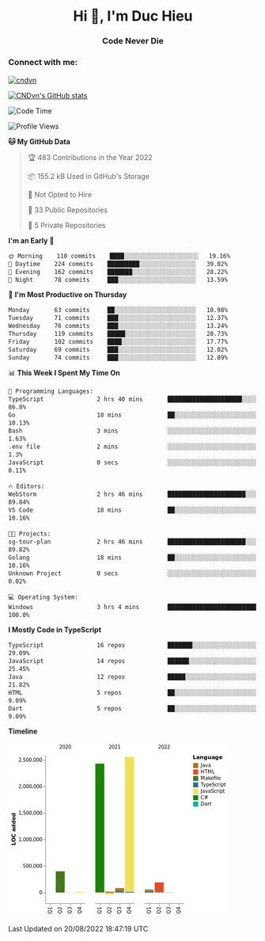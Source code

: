 <h1 align="center">Hi 👋, I'm Duc Hieu</h1>
<h3 align="center">Code Never Die</h3>

<h3 align="left">Connect with me:</h3>
<p align="left">
<a href="https://linkedin.com/in/cndvn" target="blank"><img align="center" src="https://img.shields.io/badge/LinkedIn-0077B5?style=for-the-badge&logo=linkedin&logoColor=white" alt="cndvn"/></a>
<!--
<a href="https://fb.com/cnd.duchieu" target="blank"><img align="center" src="https://img.shields.io/badge/Facebook-1877F2?style=for-the-badge&logo=facebook&logoColor=white" alt="cnd.duchieu"/></a>
 -->
</p>

[![CNDvn's GitHub stats](https://github-readme-stats.vercel.app/api?username=cndvn)](https://github.com/anuraghazra/github-readme-stats)

<!--START_SECTION:waka-->
![Code Time](http://img.shields.io/badge/Code%20Time-870%20hrs%2046%20mins-blue)

![Profile Views](http://img.shields.io/badge/Profile%20Views-0-blue)

**🐱 My GitHub Data** 

> 🏆 483 Contributions in the Year 2022
 > 
> 📦 155.2 kB Used in GitHub's Storage 
 > 
> 🚫 Not Opted to Hire
 > 
> 📜 33 Public Repositories 
 > 
> 🔑 5 Private Repositories  
 > 
**I'm an Early 🐤** 

```text
🌞 Morning    110 commits    ████░░░░░░░░░░░░░░░░░░░░░   19.16% 
🌆 Daytime    224 commits    █████████░░░░░░░░░░░░░░░░   39.02% 
🌃 Evening    162 commits    ███████░░░░░░░░░░░░░░░░░░   28.22% 
🌙 Night      78 commits     ███░░░░░░░░░░░░░░░░░░░░░░   13.59%

```
📅 **I'm Most Productive on Thursday** 

```text
Monday       63 commits     ██░░░░░░░░░░░░░░░░░░░░░░░   10.98% 
Tuesday      71 commits     ███░░░░░░░░░░░░░░░░░░░░░░   12.37% 
Wednesday    76 commits     ███░░░░░░░░░░░░░░░░░░░░░░   13.24% 
Thursday     119 commits    █████░░░░░░░░░░░░░░░░░░░░   20.73% 
Friday       102 commits    ████░░░░░░░░░░░░░░░░░░░░░   17.77% 
Saturday     69 commits     ███░░░░░░░░░░░░░░░░░░░░░░   12.02% 
Sunday       74 commits     ███░░░░░░░░░░░░░░░░░░░░░░   12.89%

```


📊 **This Week I Spent My Time On** 

```text
💬 Programming Languages: 
TypeScript               2 hrs 40 mins       █████████████████████░░░░   86.8% 
Go                       18 mins             ██░░░░░░░░░░░░░░░░░░░░░░░   10.13% 
Bash                     3 mins              ░░░░░░░░░░░░░░░░░░░░░░░░░   1.63% 
.env file                2 mins              ░░░░░░░░░░░░░░░░░░░░░░░░░   1.3% 
JavaScript               0 secs              ░░░░░░░░░░░░░░░░░░░░░░░░░   0.11%

🔥 Editors: 
WebStorm                 2 hrs 46 mins       ██████████████████████░░░   89.84% 
VS Code                  18 mins             ██░░░░░░░░░░░░░░░░░░░░░░░   10.16%

🐱‍💻 Projects: 
sg-tour-plan             2 hrs 46 mins       ██████████████████████░░░   89.82% 
Golang                   18 mins             ██░░░░░░░░░░░░░░░░░░░░░░░   10.16% 
Unknown Project          0 secs              ░░░░░░░░░░░░░░░░░░░░░░░░░   0.02%

💻 Operating System: 
Windows                  3 hrs 4 mins        █████████████████████████   100.0%

```

**I Mostly Code in TypeScript** 

```text
TypeScript               16 repos            ███████░░░░░░░░░░░░░░░░░░   29.09% 
JavaScript               14 repos            ██████░░░░░░░░░░░░░░░░░░░   25.45% 
Java                     12 repos            █████░░░░░░░░░░░░░░░░░░░░   21.82% 
HTML                     5 repos             ██░░░░░░░░░░░░░░░░░░░░░░░   9.09% 
Dart                     5 repos             ██░░░░░░░░░░░░░░░░░░░░░░░   9.09%

```


**Timeline**

![Chart not found](https://raw.githubusercontent.com/CNDvn/CNDvn/main/charts/bar_graph.png) 


 Last Updated on 20/08/2022 18:47:19 UTC
<!--END_SECTION:waka-->
